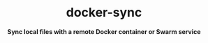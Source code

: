<br>

<h1 align="center">docker-sync</h1>

<p align="center">
  <strong>Sync local files with a remote Docker container or Swarm service</strong>
</p>
